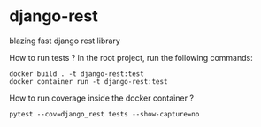# django-rest

blazing fast django rest library

How to run tests ?
In the root project, run the following commands:

```
docker build . -t django-rest:test
docker container run -t django-rest:test
```

How to run coverage inside the docker container ?

```
pytest --cov=django_rest tests --show-capture=no
```
